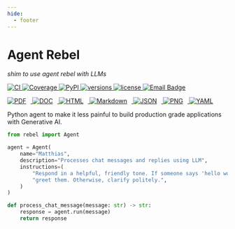 ```yaml
---
hide:
  - footer
---
```


<link
  rel="stylesheet"
  href="https://cdnjs.cloudflare.com/ajax/libs/font-awesome/6.7.0/css/all.min.css"
/>

<h1 class="text-center" >
  <i class="fa-solid fa-book-open-reader"></i> <b>Agent Rebel</b>
</h1>

<p class="text-center">
    <em>shim to use agent rebel with LLMs</i></em>
</p>
<p class="text-center">
    <a
        href="https://github.com/pydantic/pydantic-ai/actions/workflows/ci.yml?query=branch%3Amain"
    >
        <img
            src="https://github.com/pydantic/pydantic-ai/actions/workflows/ci.yml/badge.svg?event=push"
            alt="CI"
        />
    </a>
    <a
        href="https://coverage-badge.samuelcolvin.workers.dev/redirect/pydantic/pydantic-ai"
    >
        <img
            src="https://coverage-badge.samuelcolvin.workers.dev/pydantic/pydantic-ai.svg"
            alt="Coverage"
        />
    </a>
    <a href="https://pypi.python.org/pypi/pydantic-ai">
        <img src="https://img.shields.io/pypi/v/pydantic-ai.svg" alt="PyPI" />
    </a>
    <a href="https://github.com/pydantic/pydantic-ai">
        <img
            src="https://img.shields.io/pypi/pyversions/pydantic-ai.svg"
            alt="versions"
        />
    </a>
    <a href="https://github.com/pydantic/pydantic-ai/blob/main/LICENSE">
        <img
            src="https://img.shields.io/github/license/pydantic/pydantic-ai.svg"
            alt="license"
        />
    </a>
    <a href="mailto:m.rebel@gmx.net">
      <img src="https://img.shields.io/badge/Email-m.rebel@gmx.net-blue?logo=gmail" alt="Email Badge">
    </a>
</p>


<p align="left"> <a href="https://yourdomain.com/resume.pdf"> <img src="https://img.shields.io/badge/PDF--red?logo=adobeacrobatreader" alt="PDF" style="margin-right: 10px;" />
</a> <a href="https://yourdomain.com/resume.doc"> <img src="https://img.shields.io/badge/DOC--blue?logo=microsoftword" alt="DOC" style="margin-right: 10px;" /> </a>
<a href="https://yourdomain.com/resume.html"> <img src="https://img.shields.io/badge/HTML--orange?logo=html5" alt="HTML" style="margin-right: 10px;" /> </a>
<a href="https://yourdomain.com/resume.md"> <img src="https://img.shields.io/badge/Markdown--lightgrey?logo=markdown" alt="Markdown" style="margin-right: 10px;" /> </a>
<a href="https://yourdomain.com/resume.json"> <img src="https://img.shields.io/badge/JSON--brightgreen?logo=json" alt="JSON" style="margin-right: 10px;" /> </a>
<a href="https://yourdomain.com/resume.png"> <img src="https://img.shields.io/badge/PNG--yellow?logo=image" alt="PNG" style="margin-right: 10px;" /> </a>
<a href="https://yourdomain.com/resume.png"> <img src="https://img.shields.io/badge/YAML--silver?logo=yaml" alt="YAML" style="margin-right: 10px;" /> </a>
</p>


<p class="text-emphasis">
    Python agent to make it less painful to
    build production grade applications with Generative AI.
</p>


```py
from rebel import Agent

agent = Agent(
    name="Matthias",
    description="Processes chat messages and replies using LLM",
    instructions=(
        "Respond in a helpful, friendly tone. If someone says 'hello world', "
        "greet them. Otherwise, clarify politely.",
    )
)

def process_chat_message(message: str) -> str:
    response = agent.run(message)
    return response
```
